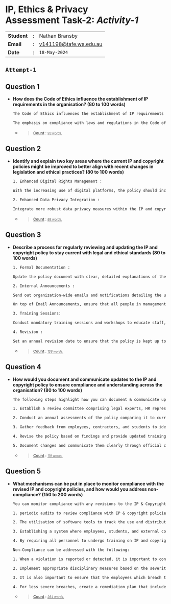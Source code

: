 # IP, Ethics & Privacy <br> Assessment Task-2: _Activity-1_

|             |   |                        |
|-------------|---|------------------------|
| **Student** | : | Nathan Bransby         |
| **Email**   | : | v141198@tafe.wa.edu.au |
| **Date**    | : | `18-May-2024`          |

`Attempt-1`
---

## Question 1

- **How does the Code of Ethics influence the establishment of IP requirements in the organisation? (80 to 100 words)**

  ```.txt
  The Code of Ethics influences the establishment of IP requirements by promoting principles such as integrity, fairness, and respect. These ethical guidelines ensure that all personnel act with honesty and transparency, respecting the IP rights of others and avoiding conflicts of interest. 
  
  The emphasis on compliance with laws and regulations in the Code of Ethics promotes the copyright laws and IP protection measures that are outlined in the IP & Copyright Policy. This encourages a culture of accountability and responsibility, ensuring that IP is managed and protected in a fair and lawful manner.
  ```
  
  - > <small><u><b>Count</b></u> : <small><i><u>93 words.</u></i></small></small>

## Question 2

- **Identify and explain two key areas where the current IP and copyright policies might be improved to better align with recent changes in legislation and ethical practices? (80 to 100 words)**

  ```.txt
  1. Enhanced Digital Rights Management :
   
  With the increasing use of digital platforms, the policy should include robust guidelines for digital rights management to prevent unauthorised distribution and use of digital content. This ensures compliance with recent legislation on digital copyright protection.

  2. Enhanced Data Privacy Integration : 
  
  Integrate more robust data privacy measures within the IP and copyright policies. With new data protection laws, this change ensures that personal data involved in IP creation and management is protected, aligning with both ethical standards and recent legislative requirements.
  ```
  
  - > <small><u><b>Count</b></u> : <small><i><u>88 words.</u></i></small></small>

## Question 3

- **Describe a process for regularly reviewing and updating the IP and copyright policy to stay current with legal and ethical standards (80 to 100 words)**

  ```.txt
  1. Formal Documentation :

  Update the policy document with clear, detailed explanations of the changes. Ensure the document is accessible from a central repository, such as the company intranet.

  2. Internal Announcements :

  Send out organization-wide emails and notifications detailing the updates, their implications, and the reasons behind them. 
  
  On top of Email Announcements, ensure that all people in management positions are made aware of the changes, in a formal, documented meeting setting, where they will be tasked to inform all of their respective team-members of the changes.

  3. Training Sessions: 
  
  Conduct mandatory training sessions and workshops to educate staff, contractors, and students about the new policy changes.

  4. Revision : 
  
  Set an annual revision date to ensure that the policy is kept up to date.
  ```

  - > <small><u><b>Count</b></u> : <small><i><u>126 words.</u></i></small></small>

## Question 4

- **How would you document and communicate updates to the IP and copyright policy to ensure compliance and understanding across the organisation? (80 to 100 words)**

  ```.txt
  The following steps highlight how you can document & communicate updates to the IP & Copyright Policy, that ensures compliance and reassures understanding across an organisation.

  1. Establish a review committee comprising legal experts, HR representatives, and department heads to oversee policy reviews.

  2. Conduct an annual assessments of the policy comparing it to current legislation, Industry best Practices & Ethical Standards as well as any technological advancements.

  3. Gather feedback from employees, contractors, and students to identify practical issues and areas for improvement.

  4. Revise the policy based on findings and provide updated training sessions and meetings to ensure all personnel are aware of changes.

  5. Document changes and communicate them clearly through official channels and training programs.
  ```

  - > <small><u><b>Count</b></u> : <small><i><u>119 words.</u></i></small></small>

## Question 5

- **What mechanisms can be put in place to monitor compliance with the revised IP and copyright policies, and how would you address non-compliance? (150 to 200 words)**

  ```.txt
  You can monitor compliance with any revisions to the IP & Copyright Policies by Implementing:
  
  1. periodic audits to review compliance with IP & copyright policies. This involves checking documentation, usage logs, and other records to ensure adherence to policy guidelines. 
  
  2. The utilisation of software tools to track the use and distribution of digital content ensures compliance with the established policies. These tools can flag unauthorized usage or distribution of IP.

  3. Establishing a system where employees, students, and external contractors can report potential violations anonymously.

  4. By requiring all personnel to undergo training on IP and copyright policies regularly ensures everyone is aware of their responsibilities and the consequences of non-compliance.
  ```

  ```.txt
  Non-Compliance can be addressed with the following:

  1. When a violation is reported or detected, it is important to conduct a formal investigation to understand the scope and impact. This should be handled by a dedicated compliance team or by the organisation's HR team to ensure objectivity.

  2. Implement appropriate disciplinary measures based on the severity of the violation, ranging from warnings and mandatory retraining to the termination of employment contracts. Ensure that these actions are documented and communicated as part of the compliance records. 
  
  3. It is also important to ensure that the employees which breach their obligations have the right to detest the findings, and to defend there actions through further explanation and justification.
  
  4. For less severe breaches, create a remediation plan that includes additional training and closer monitoring to prevent future violations. This plan should be tailored to address the specific events that led to the non-compliance.
  ```

  - > <small><u><b>Count</b></u> : <small><i><u>264 words.</u></i></small></small>
